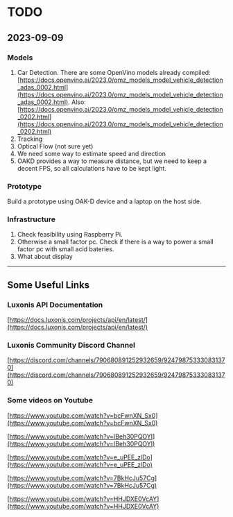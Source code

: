 # TODO

## 2023-09-09
### Models
1. Car Detection. There are some OpenVino models already compiled: [https://docs.openvino.ai/2023.0/omz_models_model_vehicle_detection_adas_0002.html](https://docs.openvino.ai/2023.0/omz_models_model_vehicle_detection_adas_0002.html). Also: [https://docs.openvino.ai/2023.0/omz_models_model_vehicle_detection_0202.html](https://docs.openvino.ai/2023.0/omz_models_model_vehicle_detection_0202.html)
2. Tracking
3. Optical Flow (not sure yet)
4. We need some way to estimate speed and direction
5. OAKD provides a way to measure distance, but we need to keep a decent FPS, so all calculations have to be kept light.

### Prototype
Build a prototype using OAK-D device and a laptop on the host side. 

### Infrastructure
1. Check feasibility using Raspberry Pi.
2. Otherwise a small factor pc. Check if there is a way to power a small factor pc with small acid bateries.
3. What about display


---
## Some Useful Links

### Luxonis API Documentation
[https://docs.luxonis.com/projects/api/en/latest/](https://docs.luxonis.com/projects/api/en/latest/)


### Luxonis Community Discord Channel
[https://discord.com/channels/790680891252932659/924798753330831370](https://discord.com/channels/790680891252932659/924798753330831370)

### Some videos on Youtube

[https://www.youtube.com/watch?v=bcFwnXN_Sx0](https://www.youtube.com/watch?v=bcFwnXN_Sx0)

[https://www.youtube.com/watch?v=IBeh30PQOYI](https://www.youtube.com/watch?v=IBeh30PQOYI)

[https://www.youtube.com/watch?v=e_uPEE_zlDo](https://www.youtube.com/watch?v=e_uPEE_zlDo)

[https://www.youtube.com/watch?v=7BkHcJu57Cg](https://www.youtube.com/watch?v=7BkHcJu57Cg)

[https://www.youtube.com/watch?v=HHJDXE0VcAY](https://www.youtube.com/watch?v=HHJDXE0VcAY)

